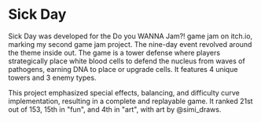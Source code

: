 # Sick Day

Sick Day was developed for the Do you WANNA Jam?! game jam on itch.io, marking my second game jam project.
The nine-day event revolved around the theme inside out. The game is a tower defense where players strategically
place white blood cells to defend the nucleus from waves of pathogens, earning DNA to place or upgrade cells.
It features 4 unique towers and 3 enemy types.

This project emphasized special effects, balancing, and difficulty curve implementation, resulting in a complete
and replayable game. It ranked 21st out of 153, 15th in "fun", and 4th in "art", with art by @simi_draws.
